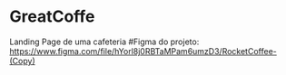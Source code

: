 # GreatCoffe
Landing Page de uma cafeteria
#Figma do projeto: https://www.figma.com/file/hYorl8j0RBTaMPam6umzD3/RocketCoffee-(Copy)
